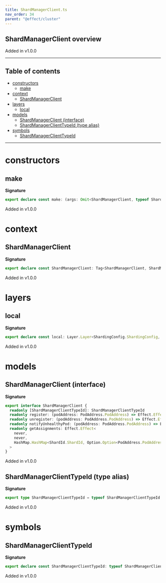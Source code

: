 ```yaml
---
title: ShardManagerClient.ts
nav_order: 34
parent: "@effect/cluster"
---
```


## ShardManagerClient overview

Added in v1.0.0

---

<h2 class="text-delta">Table of contents</h2>

- [constructors](#constructors)
  - [make](#make)
- [context](#context)
  - [ShardManagerClient](#shardmanagerclient)
- [layers](#layers)
  - [local](#local)
- [models](#models)
  - [ShardManagerClient (interface)](#shardmanagerclient-interface)
  - [ShardManagerClientTypeId (type alias)](#shardmanagerclienttypeid-type-alias)
- [symbols](#symbols)
  - [ShardManagerClientTypeId](#shardmanagerclienttypeid)

---

# constructors

## make

**Signature**

```ts
export declare const make: (args: Omit<ShardManagerClient, typeof ShardManagerClientTypeId>) => ShardManagerClient
```

Added in v1.0.0

# context

## ShardManagerClient

**Signature**

```ts
export declare const ShardManagerClient: Tag<ShardManagerClient, ShardManagerClient>
```

Added in v1.0.0

# layers

## local

**Signature**

```ts
export declare const local: Layer.Layer<ShardingConfig.ShardingConfig, never, ShardManagerClient>
```

Added in v1.0.0

# models

## ShardManagerClient (interface)

**Signature**

```ts
export interface ShardManagerClient {
  readonly [ShardManagerClientTypeId]: ShardManagerClientTypeId
  readonly register: (podAddress: PodAddress.PodAddress) => Effect.Effect<never, never, void>
  readonly unregister: (podAddress: PodAddress.PodAddress) => Effect.Effect<never, never, void>
  readonly notifyUnhealthyPod: (podAddress: PodAddress.PodAddress) => Effect.Effect<never, never, void>
  readonly getAssignments: Effect.Effect<
    never,
    never,
    HashMap.HashMap<ShardId.ShardId, Option.Option<PodAddress.PodAddress>>
  >
}
```

Added in v1.0.0

## ShardManagerClientTypeId (type alias)

**Signature**

```ts
export type ShardManagerClientTypeId = typeof ShardManagerClientTypeId
```

Added in v1.0.0

# symbols

## ShardManagerClientTypeId

**Signature**

```ts
export declare const ShardManagerClientTypeId: typeof ShardManagerClientTypeId
```

Added in v1.0.0
